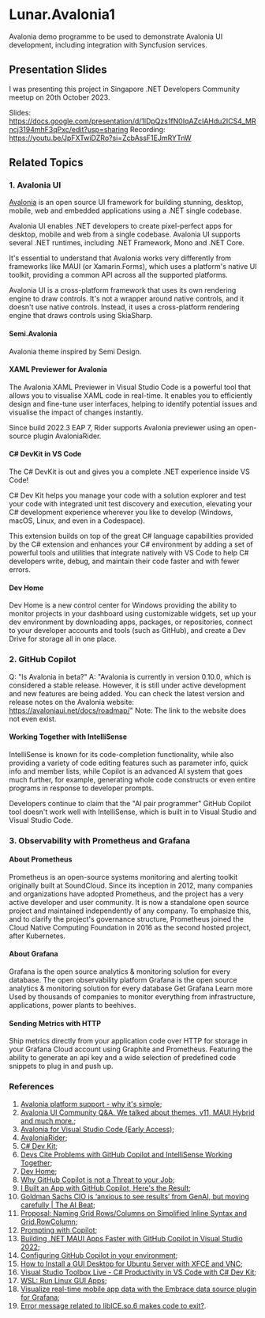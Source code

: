 # Lunar.Avalonia1
Avalonia demo programme to be used to demonstrate Avalonia UI development, including integration with Syncfusion services.

## Presentation Slides

I was presenting this project in Singapore .NET Developers Community meetup on 20th October 2023.

Slides: https://docs.google.com/presentation/d/1lDpQzs1fN0IqAZcIAHdu2ICS4_MRncj3194mhF3qPxc/edit?usp=sharing
Recording: https://youtu.be/JpFXTwiDZRo?si=ZcbAssF1EJmRYTnW

## Related Topics

### 1. Avalonia UI
[Avalonia](https://avaloniaui.net/) is an open source UI framework for building stunning, desktop, mobile, web and embedded applications using a .NET single codebase.

Avalonia UI enables .NET developers to create pixel-perfect apps for desktop, mobile and web from a single codebase. Avalonia UI supports several .NET runtimes, including .NET Framework, Mono and .NET Core.

It's essential to understand that Avalonia works very differently from frameworks like MAUI (or Xamarin.Forms), which uses a platform's native UI toolkit, providing a common API across all the supported platforms.

Avalonia UI is a cross-platform framework that uses its own rendering engine to draw controls. It's not a wrapper around native controls, and it doesn't use native controls. Instead, it uses a cross-platform rendering engine that draws controls using SkiaSharp.

#### Semi.Avalonia
Avalonia theme inspired by Semi Design. 

#### XAML Previewer for Avalonia
The Avalonia XAML Previewer in Visual Studio Code is a powerful tool that allows you to visualise XAML code in real-time. It enables you to efficiently design and fine-tune user interfaces, helping to identify potential issues and visualise the impact of changes instantly.

Since build 2022.3 EAP 7, Rider supports Avalonia previewer using an open-source plugin AvaloniaRider.

#### C# DevKit in VS Code
The C# DevKit is out and gives you a complete .NET experience inside VS Code!

C# Dev Kit helps you manage your code with a solution explorer and test your code with integrated unit test discovery and execution, elevating your C# development experience wherever you like to develop (Windows, macOS, Linux, and even in a Codespace).

This extension builds on top of the great C# language capabilities provided by the C# extension and enhances your C# environment by adding a set of powerful tools and utilities that integrate natively with VS Code to help C# developers write, debug, and maintain their code faster and with fewer errors.

#### Dev Home
Dev Home is a new control center for Windows providing the ability to monitor projects in your dashboard using customizable widgets, set up your dev environment by downloading apps, packages, or repositories, connect to your developer accounts and tools (such as GitHub), and create a Dev Drive for storage all in one place.

### 2. GitHub Copilot

Q: "Is Avalonia in beta?"
A: "Avalonia is currently in version 0.10.0, which is considered a stable release. However, it is still under active development and new features are being added. You can check the latest version and release notes on the Avalonia website: https://avaloniaui.net/docs/roadmap/"
Note: The link to the website does not even exist.

#### Working Together with IntelliSense
IntelliSense is known for its code-completion functionality, while also providing a variety of code editing features such as parameter info, quick info and member lists, while Copilot is an advanced AI system that goes much further, for example, generating whole code constructs or even entire programs in response to developer prompts.

Developers continue to claim that the "AI pair programmer" GitHub Copilot tool doesn't work well with IntelliSense, which is built in to Visual Studio and Visual Studio Code.

### 3. Observability with Prometheus and Grafana

#### About Prometheus

Prometheus is an open-source systems monitoring and alerting toolkit originally built at SoundCloud. Since its inception in 2012, many companies and organizations have adopted Prometheus, and the project has a very active developer and user community. It is now a standalone open source project and maintained independently of any company. To emphasize this, and to clarify the project's governance structure, Prometheus joined the Cloud Native Computing Foundation in 2016 as the second hosted project, after Kubernetes.

#### About Grafana

Grafana is the open source analytics & monitoring solution for every database. The open observability platform Grafana is the open source analytics & monitoring solution for every database Get Grafana Learn more Used by thousands of companies to monitor everything from infrastructure, applications, power plants to beehives.

#### Sending Metrics with HTTP
Ship metrics directly from your application code over HTTP for storage in your Grafana Cloud account using Graphite and Prometheus. Featuring the ability to generate an api key and a wide selection of predefined code snippets to plug in and push up.

### References

1. [Avalonia platform support - why it's simple](https://dev.to/avalonia/avalonia-platform-support-why-its-simple-cjd);
1. [Avalonia UI Community Q&A. We talked about themes, v11, MAUI Hybrid and much more.](https://www.reddit.com/r/dotnet/comments/138zcao/avalonia_ui_community_qa_we_talked_about_themes/);
1. [Avalonia for Visual Studio Code (Early Access)](https://avaloniaui.net/Blog/avalonia-for-visual-studio-code-early-access,e2464208-4482-4dd1-bd60-fd11c98983dc);
1. [AvaloniaRider](https://plugins.jetbrains.com/plugin/14839-avaloniarider/);
1. [C# Dev Kit](https://marketplace.visualstudio.com/items?itemName=ms-dotnettools.csdevkit);
1. [Devs Cite Problems with GitHub Copilot and IntelliSense Working Together](https://visualstudiomagazine.com/articles/2023/02/17/copilot-intellisense.aspx);
1. [Dev Home](https://learn.microsoft.com/en-us/windows/dev-home/);
1. [Why GitHub Copilot is not a Threat to your Job](https://blog.devgenius.io/why-github-copilot-is-not-a-treat-for-your-job-cd7f5fae9ff9);
1. [I Built an App with GitHub Copilot, Here's the Result](https://www.linkedin.com/pulse/i-built-app-github-copilot-heres-result-simona-winnekes/);
1. [Goldman Sachs CIO is ‘anxious to see results’ from GenAI, but moving carefully | The AI Beat](https://venturebeat.com/ai/goldman-sachs-cio-is-anxious-to-see-results-from-genai-but-moving-carefully-the-ai-beat/);
1. [Proposal: Naming Grid Rows/Columns on Simplified Inline Syntax and Grid.RowColumn](https://github.com/microsoft/microsoft-ui-xaml/issues/2094);
1. [Prompting with Copilot](https://www.youtube.com/watch?v=ImWfIDTxn7E);
1. [Building .NET MAUI Apps Faster with GitHub Copilot in Visual Studio 2022](https://www.youtube.com/watch?v=jt9VZqIKGzU);
1. [Configuring GitHub Copilot in your environment](https://docs.github.com/en/copilot/configuring-github-copilot/configuring-github-copilot-in-your-environment?tool=vscode);
1. [How to Install a GUI Desktop for Ubuntu Server with XFCE and VNC](https://www.vultr.com/docs/install-gui-environment-for-ubuntu/);
1. [Visual Studio Toolbox Live - C# Productivity in VS Code with C# Dev Kit](https://www.youtube.com/watch?v=7NjTIBezZl0);
1. [WSL: Run Linux GUI Apps](https://www.youtube.com/watch?v=kC3eWRPzeWw);
1. [Visualize real-time mobile app data with the Embrace data source plugin for Grafana](https://grafana.com/blog/2023/02/13/visualize-real-time-mobile-app-data-with-the-embrace-data-source-plugin-for-grafana/);
1. [Error message related to libICE.so.6 makes code to exit?](https://stackoverflow.com/questions/75281328/error-message-related-to-libice-so-6-makes-code-to-exit).
